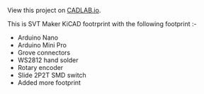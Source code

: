 View this project on [CADLAB.io](https://cadlab.io/project/23678). 

This is SVT Maker KiCAD footrprint with the following footprint :-

- Arduino Nano
- Arduino Mini Pro
- Grove connectors
- WS2812 hand solder
- Rotary encoder
- Slide 2P2T SMD switch
- Added more footprint

